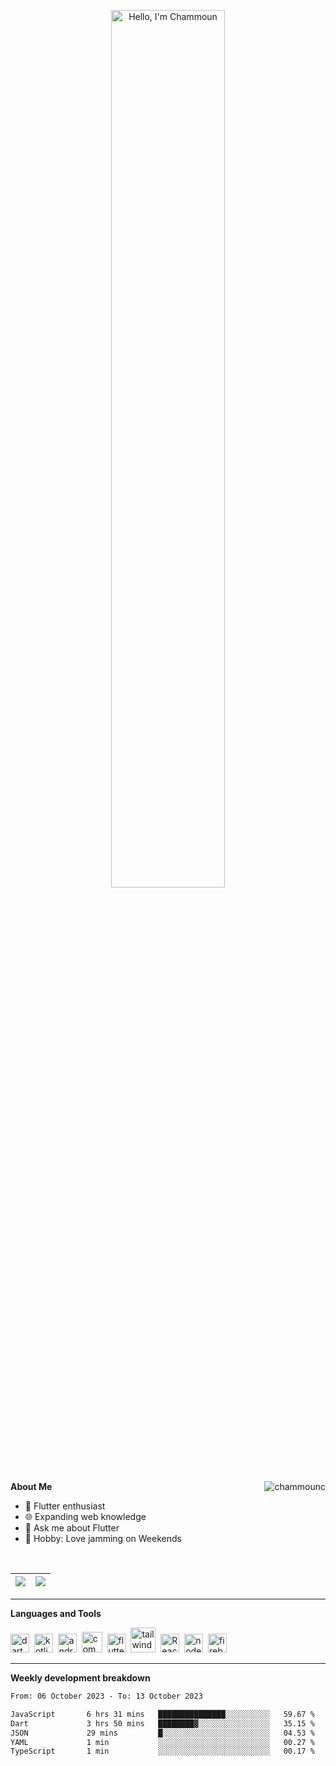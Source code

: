 <p align="center"><a href="https://ChammounC.github.io"><img width="60%" alt="Hello, I'm Chammoun" src="https://github.com/ChammounC/portfolio/assets/43007452/a2e1dd0f-b8fd-4b36-aeb8-ed1177d2c228" /></a></p>

<p> <b>About Me</b>
 
 <img src="https://komarev.com/ghpvc/?username=chammounc&label=Profile%20views&color=0e75b6&style=flat" alt="chammounc" align="right"/>
 
- 🌱 Flutter enthusiast
- 🌐 Expanding web knowledge
- 💬 Ask me about Flutter
- 🎸 Hobby: Love jamming on Weekends

 </p>

<br />
 
| <a href="https://github.com/anuraghazra/github-readme-stats"><img align="center" src="https://github-readme-stats-sigma-five.vercel.app/api?username=chammounc&show_icons=true&theme=tokyonight&hide_border=true" /></a> | <a href="https://github.com/anuraghazra/github-readme-stats"><img align="center" src="https://github-readme-stats-git-masterrstaa-rickstaa.vercel.app/api/top-langs?username=chammounc&langs_count=8&show_icons=true&locale=en&layout=compact&theme=prussian&hide_border=true"/></a> |
| ------------- | ------------- |

-------

<b>Languages and Tools</b>

<p align="left">
<img title="Dart" src="https://www.vectorlogo.zone/logos/dartlang/dartlang-icon.svg" alt="dart" width="30" height="30"/>&nbsp;
<img title="Kotlin" src="https://www.vectorlogo.zone/logos/kotlinlang/kotlinlang-icon.svg" alt="kotlin" width="30" height="30"/>&nbsp;
<img title="Android" src="https://www.vectorlogo.zone/logos/android/android-icon.svg" alt="android" width="30" height="30"/>&nbsp;
<img title="Jetpack Compose" src="https://upload.vectorlogo.zone/logos/jetpack/images/be5cdec8-1b56-4052-823c-9a0518e666e2.svg" alt="compose" width="33" height="33"/>&nbsp;
<img title="Flutter" src="https://www.vectorlogo.zone/logos/flutterio/flutterio-icon.svg" alt="flutter" width="30" height="30"/>&nbsp;
<img title="Tailwind CSS" src="https://www.vectorlogo.zone/logos/tailwindcss/tailwindcss-icon.svg" alt="tailwind" width="40" height="40"/>&nbsp;
<img title="React" src="https://upload.wikimedia.org/wikipedia/commons/a/a7/React-icon.svg" alt="React" width="30" height="30"/>&nbsp;
<img title="NodeJS" src="https://www.vectorlogo.zone/logos/nodejs/nodejs-icon.svg" alt="nodejs" width="30" height="30"/>&nbsp;
<img title="Firebase" src="https://www.vectorlogo.zone/logos/firebase/firebase-icon.svg" alt="firebase" width="30" height="30"/>

<br />

-------

<b>Weekly development breakdown</b>

<!--START_SECTION:waka-->

```txt
From: 06 October 2023 - To: 13 October 2023

JavaScript       6 hrs 31 mins   ███████████████░░░░░░░░░░   59.67 %
Dart             3 hrs 50 mins   ████████▓░░░░░░░░░░░░░░░░   35.15 %
JSON             29 mins         █░░░░░░░░░░░░░░░░░░░░░░░░   04.53 %
YAML             1 min           ░░░░░░░░░░░░░░░░░░░░░░░░░   00.27 %
TypeScript       1 min           ░░░░░░░░░░░░░░░░░░░░░░░░░   00.17 %
```

<!--END_SECTION:waka-->
